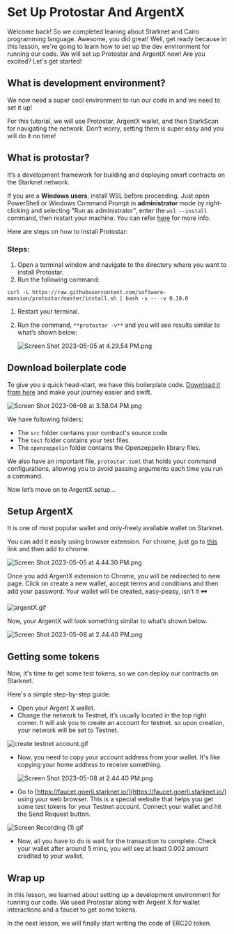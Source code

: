 # Set Up Protostar And ArgentX

Welcome back!  So we completed leaning about Starknet and Cairo programming language. Awesome, you did great! Well, get ready because in this lesson, we're going to learn how to set up the dev environment for running our code. We will set up Protostar and ArgentX now! Are you excited? Let's get started!

## What is development environment?

We now need a super cool environment to run our code in and we need to set it up!

For this tutorial, we will use Protostar, ArgentX wallet, and then StarkScan for navigating the network. Don’t worry, setting them is super easy and you will do it no time!

## What is protostar?

It’s a development framework for building and deploying smart contracts on the Starknet network.

If you are a **Windows users**,  install WSL before proceeding. Just open PowerShell or Windows Command Prompt in **administrator** mode by right-clicking and selecting "Run as administrator", enter the `wsl --install` command, then restart your machine. You can refer [here](https://learn.microsoft.com/en-us/windows/wsl/install) for more info.

Here are steps on how to install Protostar:

### Steps:

1. Open a terminal window and navigate to the directory where you want to install Protostar.
2. Run the following command:

```
curl -L https://raw.githubusercontent.com/software-mansion/protostar/master/install.sh | bash -s -- -v 0.10.0
```

1. Restart your terminal.
2. Run the command, `**protostar -v**` and you will see results similar to what’s shown below:
    
    ![Screen Shot 2023-05-05 at 4.29.54 PM.png](https://github.com/0xmetaschool/Learning-Projects/raw/main/Code%20an%20ERC-20%20token%20in%20Cairo%20on%20Starknet%20Blockchain/2.%20Setting%20up%20the%20Development%20Environment/Set%20Up%20Protostar%20And%20ArgentX%20ef2934af5df64d39871f246bcba637d1/Screen_Shot_2023-05-05_at_4.29.54_PM.png)
    

## Download boilerplate code

To give you a quick head-start, we have this boilerplate code. [Download it from here](https://github.com/0xmetaschool/erc20-starknet-cairo-boilerplate) and make your journey easier and swift.  

![Screen Shot 2023-06-08 at 3.58.04 PM.png](https://github.com/0xmetaschool/Learning-Projects/raw/main/Code%20an%20ERC-20%20token%20in%20Cairo%20on%20Starknet%20Blockchain/2.%20Setting%20up%20the%20Development%20Environment/Set%20Up%20Protostar%20And%20ArgentX%20ef2934af5df64d39871f246bcba637d1/Screen_Shot_2023-06-08_at_3.58.04_PM.png)

We have following folders:

- The `src` folder contains your contract's source code
- The `test` folder contains your test files.
- The `openzeppelin` folder contains the Openzeppelin library files.

We also have an important file, `protostar.toml` that holds your command configurations, allowing you to avoid passing arguments each time you run a command.

Now let’s move on to ArgentX setup…

## Setup ArgentX

It is one of most popular wallet and only-freely available wallet on Starknet.

You can add it easily using browser extension. For chrome, just go to [this](https://chrome.google.com/webstore/detail/argent-x/dlcobpjiigpikoobohmabehhmhfoodbb/related) link and then add to chrome.

![Screen Shot 2023-05-05 at 4.44.30 PM.png]([Set%20Up%20Protostar%20And%20ArgentX%20ef2934af5df64d39871f246bcba637d1/Screen_Shot_2023-05-05_at_4.44.30_PM.png](https://github.com/0xmetaschool/Learning-Projects/raw/main/Code%20an%20ERC-20%20token%20in%20Cairo%20on%20Starknet%20Blockchain/2.%20Setting%20up%20the%20Development%20Environment/Set%20Up%20Protostar%20And%20ArgentX%20ef2934af5df64d39871f246bcba637d1/Screen_Shot_2023-05-05_at_4.44.30_PM.png))

Once you add ArgentX extension to Chrome, you will be redirected to new page. Click on create a new wallet, accept terms and conditions and then add your password. Your wallet will be created, easy-peasy, isn’t it 🕶️

![argentX.gif](https://github.com/0xmetaschool/Learning-Projects/raw/main/Code%20an%20ERC-20%20token%20in%20Cairo%20on%20Starknet%20Blockchain/2.%20Setting%20up%20the%20Development%20Environment/Set%20Up%20Protostar%20And%20ArgentX%20ef2934af5df64d39871f246bcba637d1/argentX.gif)

Now, your ArgentX will look something similar to what’s shown below. 

![Screen Shot 2023-05-08 at 2.44.40 PM.png](https://github.com/0xmetaschool/Learning-Projects/raw/main/Code%20an%20ERC-20%20token%20in%20Cairo%20on%20Starknet%20Blockchain/2.%20Setting%20up%20the%20Development%20Environment/Set%20Up%20Protostar%20And%20ArgentX%20ef2934af5df64d39871f246bcba637d1/Screen_Shot_2023-05-08_at_2.44.40_PM.png)

## Getting some tokens

Now, it's time to get some test tokens, so we can deploy our contracts on Starknet.

Here's a simple step-by-step guide:

- Open your Argent X wallet.
- Change the network to Testnet, it’s usually located in the top right corner. It will ask you to create an account for testnet. so upon creation, your network will be set to Testnet.

![create testnet account.gif](https://github.com/0xmetaschool/Learning-Projects/raw/main/Code%20an%20ERC-20%20token%20in%20Cairo%20on%20Starknet%20Blockchain/2.%20Setting%20up%20the%20Development%20Environment/Set%20Up%20Protostar%20And%20ArgentX%20ef2934af5df64d39871f246bcba637d1/create_testnet_account.gif)

- Now, you need to copy your account address from your wallet. It's like copying your home address to receive something.
    
    ![Screen Shot 2023-05-08 at 2.44.40 PM.png](https://github.com/0xmetaschool/Learning-Projects/raw/main/Code%20an%20ERC-20%20token%20in%20Cairo%20on%20Starknet%20Blockchain/2.%20Setting%20up%20the%20Development%20Environment/Set%20Up%20Protostar%20And%20ArgentX%20ef2934af5df64d39871f246bcba637d1/Screen_Shot_2023-05-08_at_2.44.40_PM.png)
    
- Go to [https://faucet.goerli.starknet.io/](https://faucet.goerli.starknet.io/) using your web browser. This is a special website that helps you get some test tokens for your Testnet account. Connect your wallet and hit the Send Request button.

![Screen Recording (1).gif](https://github.com/0xmetaschool/Learning-Projects/raw/main/Code%20an%20ERC-20%20token%20in%20Cairo%20on%20Starknet%20Blockchain/2.%20Setting%20up%20the%20Development%20Environment/Set%20Up%20Protostar%20And%20ArgentX%20ef2934af5df64d39871f246bcba637d1/Screen_Recording_(1).gif)

- Now, all you have to do is wait for the transaction to complete. Check your wallet after around 5 mins, you will see at least 0.002 amount credited to your wallet.

## Wrap up

In this lesson, we learned about setting up a development environment for running our code. We used Protostar along with Argent X for wallet interactions and a faucet to get some tokens.

In the next lesson, we will finally start writing the code of ERC20 token.
